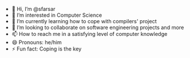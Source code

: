 - 👋 Hi, I’m @sfarsar
- 👀 I’m interested in Computer Science
- 🌱 I’m currently learning how to cope with compilers' project
- 💞️ I’m looking to collaborate on software engineering projects and more
- 📫 How to reach me in a satisfying level of computer knowledge
- 😄 Pronouns: he/him
- ⚡ Fun fact: Coping is the key

<!---
sfarsar/sfarsar is a ✨ special ✨ repository because its `README.md` (this file) appears on your GitHub profile.
You can click the Preview link to take a look at your changes.
--->
